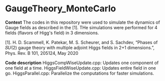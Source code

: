 # GaugeTheory_MonteCarlo

**Context**
The codes in this repository were used to simulate the dynamics of Gauge fields as described in the [1]. THe simulations were performed for 4 fields (flavors of Higg's field) in 3 dimensions.

[1]. H. D. Scammell, K. Patekar, M. S. Scheurer, and S. Sachdev, “Phases of 𝑆𝑈(2) gauge theory with multiple adjoint Higgs fields in 2+1 dimensions.”, Phys. Rev. B 101, 205124, May 2020



**Code description**
HiggsCompWiseUpdate.cpp: Updates one component of one field at a time.
HiggsFieldWiseUpdate.cpp: Updates entire field in one go.
HiggsParallel.cpp: Parallelize the computations for faster simulations.

